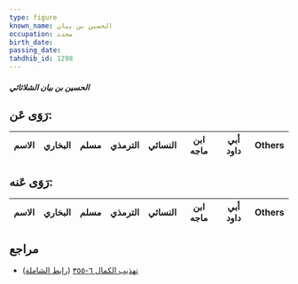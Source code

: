 ```yaml
---
type: figure
known_name: الحسين بن بيان
occupation: محدث
birth_date:
passing_date:
tahdhib_id: 1298
---
```

##### الحسين بن بيان الشلاثائي

## رَوَى عَن:
| الاسم | البخاري | مسلم | الترمذي | النسائي | ابن ماجه | أبي داود | Others |
| ----- | ------- | ---- | ------- | ------- | -------- | -------- | ------ |
## رَوَى عَنه:
| الاسم | البخاري | مسلم | الترمذي | النسائي | ابن ماجه | أبي داود | Others |
| ----- | ------- | ---- | ------- | ------- | -------- | -------- | ------ |
## مراجع
- [تهذيب الكمال ٦-٣٥٥](obsidian://open?vault=Tahdhib-al-Kamal&file=Figures/١٢٩٨-الحسين%20بن%20بيان%20الشلاثائي) ([رابط الشاملة](https://shamela.ws/book/3722/3019))
